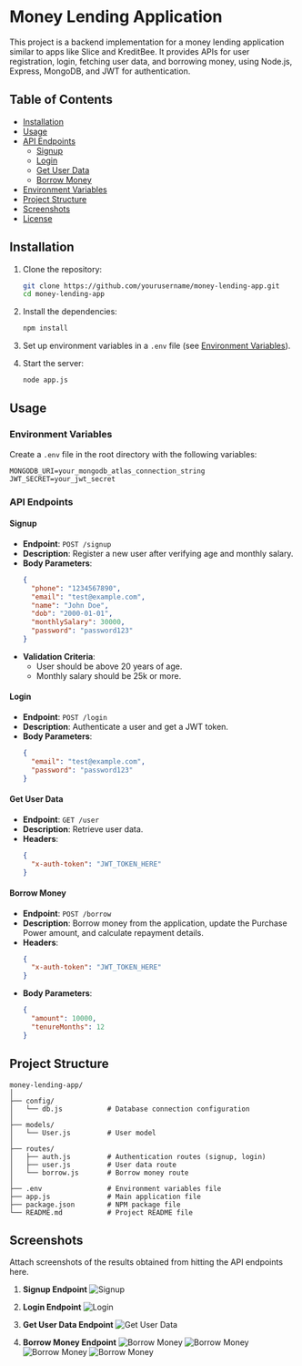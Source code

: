 # Money Lending Application

This project is a backend implementation for a money lending application similar to apps like Slice and KreditBee. It provides APIs for user registration, login, fetching user data, and borrowing money, using Node.js, Express, MongoDB, and JWT for authentication.

## Table of Contents

- [Installation](#installation)
- [Usage](#usage)
- [API Endpoints](#api-endpoints)
  - [Signup](#signup)
  - [Login](#login)
  - [Get User Data](#get-user-data)
  - [Borrow Money](#borrow-money)
- [Environment Variables](#environment-variables)
- [Project Structure](#project-structure)
- [Screenshots](#screenshots)
- [License](#license)

## Installation

1. Clone the repository:
   ```bash
   git clone https://github.com/yourusername/money-lending-app.git
   cd money-lending-app
   ```

2. Install the dependencies:
   ```bash
   npm install
   ```

3. Set up environment variables in a `.env` file (see [Environment Variables](#environment-variables)).

4. Start the server:
   ```bash
   node app.js
   ```

## Usage

### Environment Variables

Create a `.env` file in the root directory with the following variables:
```env
MONGODB_URI=your_mongodb_atlas_connection_string
JWT_SECRET=your_jwt_secret
```

### API Endpoints

#### Signup

- **Endpoint**: `POST /signup`
- **Description**: Register a new user after verifying age and monthly salary.
- **Body Parameters**:
  ```json
  {
    "phone": "1234567890",
    "email": "test@example.com",
    "name": "John Doe",
    "dob": "2000-01-01",
    "monthlySalary": 30000,
    "password": "password123"
  }
  ```
- **Validation Criteria**:
  - User should be above 20 years of age.
  - Monthly salary should be 25k or more.

#### Login

- **Endpoint**: `POST /login`
- **Description**: Authenticate a user and get a JWT token.
- **Body Parameters**:
  ```json
  {
    "email": "test@example.com",
    "password": "password123"
  }
  ```

#### Get User Data

- **Endpoint**: `GET /user`
- **Description**: Retrieve user data.
- **Headers**:
  ```json
  {
    "x-auth-token": "JWT_TOKEN_HERE"
  }
  ```

#### Borrow Money

- **Endpoint**: `POST /borrow`
- **Description**: Borrow money from the application, update the Purchase Power amount, and calculate repayment details.
- **Headers**:
  ```json
  {
    "x-auth-token": "JWT_TOKEN_HERE"
  }
  ```
- **Body Parameters**:
  ```json
  {
    "amount": 10000,
    "tenureMonths": 12
  }
  ```

## Project Structure

```
money-lending-app/
│
├── config/
│   └── db.js           # Database connection configuration
│
├── models/
│   └── User.js         # User model
│
├── routes/
│   ├── auth.js         # Authentication routes (signup, login)
│   ├── user.js         # User data route
│   └── borrow.js       # Borrow money route
│
├── .env                # Environment variables file
├── app.js              # Main application file
├── package.json        # NPM package file
└── README.md           # Project README file
```

## Screenshots

Attach screenshots of the results obtained from hitting the API endpoints here.

1. **Signup Endpoint**
   ![Signup](img/signup_endpoint.png)

2. **Login Endpoint**
   ![Login](img/login_endpoint.png)

3. **Get User Data Endpoint**
   ![Get User Data](img/user_endpoint.png)

4. **Borrow Money Endpoint**
   ![Borrow Money](img/borrow_endpoint_1.png)
   ![Borrow Money](img/borrow_endpoint_2.png)
   ![Borrow Money](img/borrow_endpoint_3.png)
   ![Borrow Money](img/borrow_endpoint_4.png)
